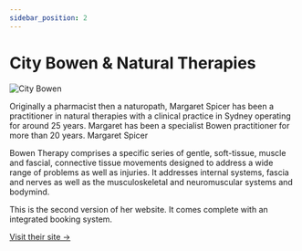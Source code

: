 ```yaml
---
sidebar_position: 2
---
```


# City Bowen & Natural Therapies

![City Bowen](/img/city-bowen.png)

Originally a pharmacist then a naturopath, Margaret Spicer has been a practitioner in natural therapies with a clinical practice in Sydney operating for around 25 years. Margaret has been a specialist Bowen practitioner for more than 20 years.
Margaret Spicer

Bowen Therapy comprises a specific series of gentle, soft-tissue, muscle and fascial, connective tissue movements designed to address a wide range of problems as well as injuries. It addresses internal systems, fascia and nerves as well as the musculoskeletal and neuromuscular systems and bodymind.

This is the second version of her website. It comes complete with an integrated booking system.

[Visit their site →](https://www.healthartisans.com.au/)
